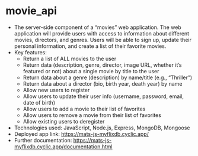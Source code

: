 # movie_api

- The server-side component of a “movies” web application. The web application will provide users with access to information about different movies, directors, and genres. Users will be able to sign up, update their personal information, and create a list of their favorite movies.
- Key features:
  - Return a list of ALL movies to the user
  - Return data (description, genre, director, image URL, whether it’s featured or not) about a single movie by title to the user
  - Return data about a genre (description) by name/title (e.g., “Thriller”)
  - Return data about a director (bio, birth year, death year) by name
  - Allow new users to register
  - Allow users to update their user info (username, password, email, date of birth)
  - Allow users to add a movie to their list of favorites
  - Allow users to remove a movie from their list of favorites
  - Allow existing users to deregister
- Technologies used: JavaScript, Node.js, Express, MongoDB, Mongoose
- Deployed app link: https://mats-js-myflixdb.cyclic.app/
- Further documentation: https://mats-js-myflixdb.cyclic.app/documentation.html
